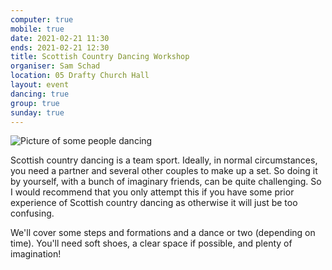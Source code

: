 ```yaml
---
computer: true
mobile: true
date: 2021-02-21 11:30
ends: 2021-02-21 12:30
title: Scottish Country Dancing Workshop
organiser: Sam Schad
location: 05 Drafty Church Hall
layout: event
dancing: true
group: true
sunday: true
---
```

![Picture of some people dancing]({{site.baseurl}}/assets/event_scottish_country.png)

Scottish country dancing is a team sport. Ideally, in normal circumstances, you need a partner and several other couples to make up a set. So doing it by yourself, with a bunch of imaginary friends, can be quite challenging. So I would recommend that you only attempt this if you have some prior experience of Scottish country dancing as otherwise it will just be too confusing. 

We'll cover some steps and formations and a dance or two (depending on time). You'll need soft shoes, a clear space if possible, and plenty of imagination!
